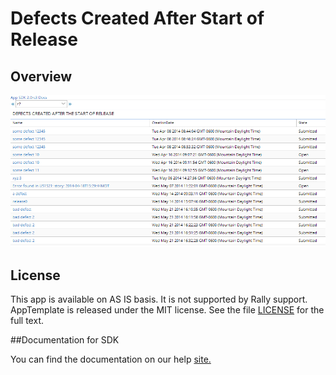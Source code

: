 Defects Created After Start of Release
=========================

## Overview
![](pic.png)

## License
This app is available on AS IS basis. It is not supported by Rally support.
AppTemplate is released under the MIT license.  See the file [LICENSE](./LICENSE) for the full text.

##Documentation for SDK

You can find the documentation on our help [site.](https://help.rallydev.com/apps/2.0rc3/doc/)
